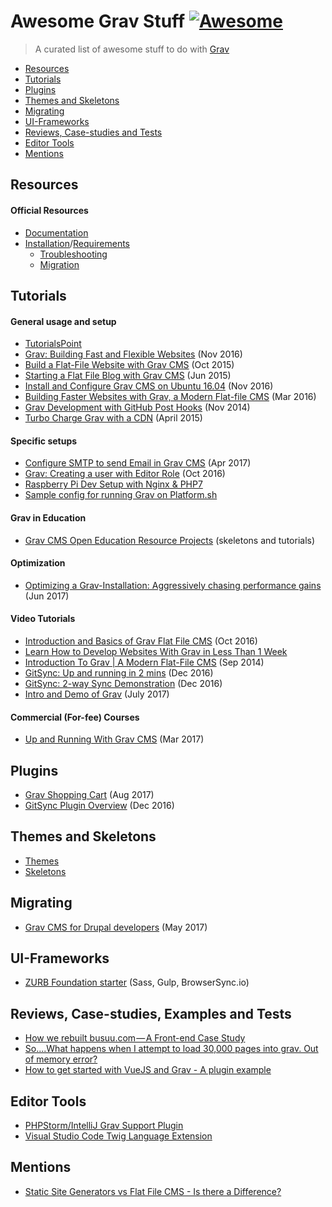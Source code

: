 # Awesome Grav Stuff [![Awesome](https://cdn.rawgit.com/sindresorhus/awesome/d7305f38d29fed78fa85652e3a63e154dd8e8829/media/badge.svg)](https://github.com/sindresorhus/awesome)


> A curated list of awesome stuff to do with [Grav](https://getgrav.org/)

- [Resources](#resources)
- [Tutorials](#tutorials)
- [Plugins](#plugins)
- [Themes and Skeletons](#themes-and-skeletons)
- [Migrating](#migrating)
- [UI-Frameworks](#ui-frameworks)
- [Reviews, Case-studies and Tests](#reviews-case-studies-and-tests)
- [Editor Tools](#editor-tools)
- [Mentions](#mentions)

## Resources

#### Official Resources

- [Documentation](https://learn.getgrav.org/)
- [Installation](https://learn.getgrav.org/basics/installation)/[Requirements](https://learn.getgrav.org/basics/requirements)
  - [Troubleshooting](https://learn.getgrav.org/troubleshooting)
  - [Migration](https://learn.getgrav.org/migration)

## Tutorials

#### General usage and setup

- [TutorialsPoint](https://www.tutorialspoint.com/grav/index.htm)
- [Grav: Building Fast and Flexible Websites](https://davidwalsh.name/grav-building-fast-flexible-websites) (Nov 2016)
- [Build a Flat-File Website with Grav CMS](https://webdesignledger.com/grav-cms/) (Oct 2015)
- [Starting a Flat File Blog with Grav CMS](https://www.html5andbeyond.com/starting-a-flat-file-blog-with-grav-cms/) (Jun 2015)
- [Install and Configure Grav CMS on Ubuntu 16.04](https://hostpresto.com/community/tutorials/install-and-configure-grav-cms-on-ubuntu-16-04/) (Nov 2016)
- [Building Faster Websites with Grav, a Modern Flat-file CMS](https://www.sitepoint.com/building-faster-websites-with-grav-a-modern-flat-file-cms/) (Mar 2016)
- [Grav Development with GitHub Post Hooks](https://getgrav.org/blog/developing-with-github-part-1) (Nov 2014)
- [Turbo Charge Grav with a CDN](https://getgrav.org/blog/turbo-charge-grav-with-a-cdn) (April 2015)

#### Specific setups

- [Configure SMTP to send Email in Grav CMS](http://www.peaceofmindwebsite.com/tutorials/configure-smtp-to-send-email-in-grav-cms) (Apr 2017)
- [Grav: Creating a user with Editor Role](http://blog.netgloo.com/2016/10/04/grav-creating-user-with-editor-role/) (Oct 2016)
- [Raspberry Pi Dev Setup with Nginx & PHP7](https://getgrav.org/blog/raspberrypi-nginx-php7-dev)
- [Sample config for running Grav on Platform.sh](https://gist.github.com/mikecrittenden/f52351e3623dc3433af901946e29f2e9)

#### Grav in Education

- [Grav CMS Open Education Resource Projects](http://learn.hibbittsdesign.org/) (skeletons and tutorials)

#### Optimization

- [Optimizing a Grav-Installation: Aggressively chasing performance gains](https://olevik.me/writing/code/optimizing-a-grav-installation) (Jun 2017)

#### Video Tutorials

- [Introduction and Basics of Grav Flat File CMS](https://www.youtube.com/watch?v=USoq8MOOKhI) (Oct 2016)
- [Learn How to Develop Websites With Grav in Less Than 1 Week](http://grav-tuts.teachable.com/)
- [Introduction To Grav | A Modern Flat-File CMS](https://www.youtube.com/watch?v=L2gyq5GvDLE) (Sep 2014)
- [GitSync: Up and running in 2 mins](https://www.youtube.com/watch?v=avcGP0FAzB8) (Dec 2016)
- [GitSync: 2-way Sync Demonstration](https://www.youtube.com/watch?v=3fy78afacyw) (Dec 2016)
- [Intro and Demo of Grav](https://www.youtube.com/watch?v=Mg7ZIK6Xmos) (July 2017)

#### Commercial (For-fee) Courses
- [Up and Running With Grav CMS](https://webdesign.tutsplus.com/courses/up-and-running-with-grav-cms?ec_promo=teaser_post_long) (Mar 2017)

## Plugins

- [Grav Shopping Cart](https://gravcart.com) (Aug 2017)
- [GitSync Plugin Overview](https://getgrav.org/blog/git-sync-plugin) (Dec 2016)

## Themes and Skeletons

- [Themes](https://getgrav.org/downloads/themes)
- [Skeletons](https://getgrav.org/downloads/skeletons)

## Migrating

- [Grav CMS for Drupal developers](http://mikecr.it/ramblings/grav-cms-for-drupal-developers) (May 2017)

## UI-Frameworks

- [ZURB Foundation starter](https://github.com/core77/grav-theme-foundation) (Sass, Gulp, BrowserSync.io)

## Reviews, Case-studies, Examples and Tests

- [How we rebuilt busuu.com — A Front-end Case Study](https://tech.busuu.com/how-we-rebuilt-busuu-com-a-front-end-case-study-a9c88e30020a)
- [So....What happens when I attempt to load 30,000 pages into grav. Out of memory error?](https://github.com/getgrav/grav/issues/1099)
- [How to get started with VueJS and Grav - A plugin example](https://github.com/ash0080/grav-plugin-vue-example)

## Editor Tools
 
- [PHPStorm/IntelliJ Grav Support Plugin](https://github.com/PioBeat/GravSupport)
- [Visual Studio Code Twig Language Extension](https://marketplace.visualstudio.com/items?itemName=mblode.twig-language)

## Mentions

- [Static Site Generators vs Flat File CMS - Is there a Difference?](https://www.cmscritic.com/static-site-generators-vs-flat-file-cms-is-there-a-difference/)
